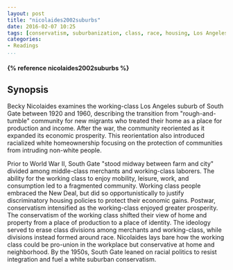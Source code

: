 ```yaml
---
layout: post
title: "nicolaides2002suburbs"
date: 2016-02-07 10:25
tags: [conservatism, suburbanization, class, race, housing, Los Angeles, California, reading notes]
categories: 
- Readings
...
```




<h4>{% reference nicolaides2002suburbs  %}</h4>

## Synopsis

Becky Nicolaides examines the working-class Los Angeles suburb of South Gate 
between 1920 and 1960, describing the transition from "rough-and-tumble" 
community for new migrants who treated their home as a place for production 
and income. After the war, the community reoriented as it expanded its 
economic prosperity. This reorientation also introduced racialized white 
homeownership focusing on the protection of communities from intruding 
non-white people.

Prior to World War II, South Gate "stood midway between farm and city" divided 
among middle-class merchants and working-class laborers. The ability for 
the working class to enjoy mobility, leisure, work, and consumption led to a 
fragmented community. Working class people embraced the New Deal, but did so 
opportunistically to justify discriminatory housing policies to protect their 
economic gains. Postwar, conservatism intensified as the working-class enjoyed 
greater prosperity. The conservatism of the working class shifted their view 
of home and property from a place of production to a place of identity. The 
ideology served to erase class divisions among merchants and working-class, 
while divisions instead formed around race. Nicolaides lays bare how the working 
class could be pro-union in the workplace but conservative at home and 
neighborhood. By the 1950s, South Gate leaned on racial politics to resist 
integration and fuel a white suburban conservatism.
